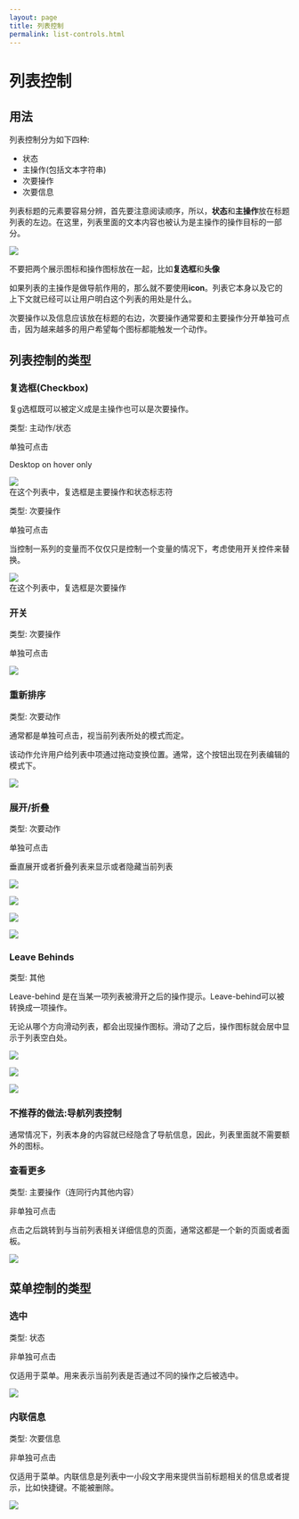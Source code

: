 ```yaml
---
layout: page
title: 列表控制
permalink: list-controls.html
---
```


# 列表控制

## 用法 ##
列表控制分为如下四种:

* 状态
* 主操作(包括文本字符串)
* 次要操作
* 次要信息

列表标题的元素要容易分辨，首先要注意阅读顺序，所以，**状态**和**主操作**放在标题列表的左边。在这里，列表里面的文本内容也被认为是主操作的操作目标的一部分。  

![](images/components-listcontrols-listcontrols-listcontrols_03_large_mdpi.png)      

不要把两个展示图标和操作图标放在一起，比如**复选框**和**头像**

如果列表的主操作是做导航作用的，那么就不要使用**icon**。列表它本身以及它的上下文就已经可以让用户明白这个列表的用处是什么。

次要操作以及信息应该放在标题的右边，次要操作通常要和主要操作分开单独可点击，因为越来越多的用户希望每个图标都能触发一个动作。  

## 列表控制的类型 ##

### 复选框(Checkbox)

复g选框既可以被定义成是主操作也可以是次要操作。

类型: 主动作/状态

单独可点击

Desktop on hover only

![](images/components-listcontrols-typesoflistcontrols-listcontrols_08_large_mdpi.png)      
在这个列表中，复选框是主要操作和状态标志符    

类型: 次要操作

单独可点击

当控制一系列的变量而不仅仅只是控制一个变量的情况下，考虑使用开关控件来替换。   

![](images/components-listcontrols-typesoflistcontrols-listcontrols_10_large_mdpi.png)      
在这个列表中，复选框是次要操作   

### 开关

类型: 次要操作

单独可点击  

![](images/components-listcontrols-typesoflistcontrols-listcontrols_30_large_mdpi.png)     

### 重新排序

类型:  次要动作

通常都是单独可点击，视当前列表所处的模式而定。

该动作允许用户给列表中项通过拖动变换位置。通常，这个按钮出现在列表编辑的模式下。

![](images/components-listcontrols-typesoflistcontrols-listcontrols_18_large_mdpi.png)  

### 展开/折叠

类型: 次要动作

单独可点击

垂直展开或者折叠列表来显示或者隐藏当前列表

![](images/components-listcontrols-typesoflistcontrols-listcontrols_26a_large_mdpi.png)     

![](images/components-listcontrols-typesoflistcontrols-listcontrols_26b_large_mdpi.png)  

![](images/components-listcontrols-typesoflistcontrols-listcontrols_28a_large_mdpi.png)  

![](images/components-listcontrols-typesoflistcontrols-listcontrols_28b_large_mdpi.png)  

### Leave Behinds

类型: 其他

Leave-behind 是在当某一项列表被滑开之后的操作提示。Leave-behind可以被转换成一项操作。

无论从哪个方向滑动列表，都会出现操作图标。滑动了之后，操作图标就会居中显示于列表空白处。

![](images/components-listcontrols-typesoflistcontrols-listcontrols_22a_large_mdpi.png)    

![](images/components-listcontrols-typesoflistcontrols-listcontrols_22b_large_mdpi.png)    

![](images/components-listcontrols-typesoflistcontrols-listcontrols_22c_large_mdpi.png)    

### 不推荐的做法:导航列表控制

通常情况下，列表本身的内容就已经隐含了导航信息，因此，列表里面就不需要额外的图标。

### 查看更多

类型: 主要操作（连同行内其他内容）

非单独可点击

点击之后跳转到与当前列表相关详细信息的页面，通常这都是一个新的页面或者面板。  

![](images/components-listcontrols-typesoflistcontrols-listcontrols_16_large_mdpi.png)    

## 菜单控制的类型

### 选中

类型: 状态

非单独可点击

仅适用于菜单。用来表示当前列表是否通过不同的操作之后被选中。  

![](images/components-listcontrols-typesofmenucontrols-listcontrols_06_large_mdpi.png)  

### 内联信息  

类型: 次要信息

非单独可点击

仅适用于菜单。内联信息是列表中一小段文字用来提供当前标题相关的信息或者提示，比如快捷键。不能被删除。  

![](images/components-listcontrols-typesofmenucontrols-listcontrols_12_large_mdpi.png)    



